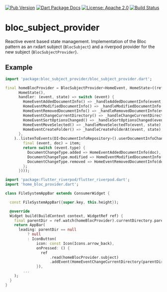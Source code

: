 [![Pub Version](https://img.shields.io/pub/v/bloc_subject_provider.svg)](https://pub.dev/packages/bloc_subject_provider)
[![Dart Package Docs](https://img.shields.io/badge/documentation-pub.dev-blue.svg)](https://pub.dev/documentation/bloc_subject_provider/latest/)
[![License: Apache 2.0](https://img.shields.io/github/license/mcmah309/bloc_subject_provider)](https://opensource.org/license/apache-2-0)
[![Build Status](https://github.com/mcmah309/bloc_subject_provider/actions/workflows/dart.yml/badge.svg)](https://github.com/mcmah309/bloc_subject_provider/actions)

# bloc_subject_provider

Reactive event based state management. Implementation of the Bloc pattern as an rxdart subject (`BlocSubject`) and a riverpod provider for the new subject (`BlocSubjectProvider`).

## Example
```dart
import 'package:bloc_subject_provider/bloc_subject_provider.dart';

final homeBlocProvider = BlocSubjectProvider<HomeEvent, HomeState>((ref) => BlocSubject.fromValue(
      HomeState(),
      handler: (event, state) => switch (event) {
        HomeEventAddedDocumentInfo() => _handleAddedDocumentInfo(event, state),
        HomeEventModifiedDocumentInfo() => _handleModifiedDocumentInfo(event, state),
        HomeEventRemovedDocumentInfo() => _handleRemovedDocumentInfo(event, state),
        HomeEventChangeCurrentDirectory() => _handleChangeCurrentDirectory(event, state),
        HomeEventSortOptionsChanged() => _handleSortOptionsChanged(event, state),
        HomeEventMoveSelected() => _handleMoveSelectedTo(event, state),
        HomeEventCreateFolder() => _handleCreateFolderAt(event, state),
      },
    )..listenToEvents(DI<DocumentInfoRepository>().userDocumentInfoChangeStream().map((item) {
        final (event, doc) = item;
        return switch (event.type) {
          DocumentChangeType.added => HomeEventAddedDocumentInfo(doc),
          DocumentChangeType.modified => HomeEventModifiedDocumentInfo(doc),
          DocumentChangeType.removed => HomeEventRemovedDocumentInfo(doc),
        };
      })));
```
```dart
import 'package:flutter_riverpod/flutter_riverpod.dart';
import 'home_bloc_provider.dart';

class FileSystemAppBar extends ConsumerWidget {

  const FileSystemAppBar({super.key, this.height});

  @override
  Widget build(BuildContext context, WidgetRef ref) {
    final parentDir = ref.watch(homeBlocProvider).currentDirectory.parent;
    return AppBar(
      leading: parentDir == null
          ? null
          : IconButton(
              icon: const Icon(Icons.arrow_back),
              onPressed: () {
                ref
                    .read(homeBlocProvider.subject)
                    .addEvent(HomeEventChangeCurrentDirectory(parentDir.fullPath));
              }),
        ...
    );
  }
}
```